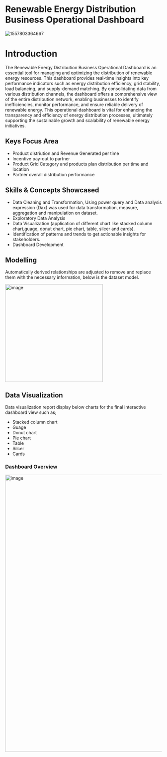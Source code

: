 # Renewable Energy Distribution Business Operational Dashboard

![1557803364667](https://github.com/Oladipupo09/Renewable-Energy-Business-Operation-Dashboard/assets/133363227/f56ad761-8524-412f-b56a-0bf087ea0794)

# Introduction

The Renewable Energy Distribution Business Operational Dashboard is an essential tool for managing and optimizing the distribution of renewable energy resources. 
This dashboard provides real-time insights into key performance indicators such as energy distribution efficiency, grid stability, load balancing, and supply-demand matching. 
By consolidating data from various distribution channels, the dashboard offers a comprehensive view of the entire distribution network, enabling businesses to identify inefficiencies, monitor performance, and ensure reliable delivery of renewable energy. 
This operational dashboard is vital for enhancing the transparency and efficiency of energy distribution processes, ultimately supporting the sustainable growth and scalability of renewable energy initiatives.

## Keys Focus Area
- Product distriution and Revenue Generated per time
- Incentive pay-out to partner
- Product Grid Category and products plan distribution per time and location
- Partner overall distribution performance

## Skills & Concepts Showcased
- Data Cleaning and Transformation, Using power query and Data analysis expression (Dax) was used for data transformation, measure, aggregation and manipulation on dataset.
- Exploratory Data Analysis
- Data Visualization (application of different chart like stacked column chart,guage, donut chart, pie chart, table, silcer and cards).
- Identification of patterns and trends to get actionable insights for stakeholders.
- Dashboard Development

## Modelling
Automatically derived relationships are adjusted to remove and replace them with the necessary information, below is the dataset model.

<img width="314" alt="image" src="https://github.com/Oladipupo09/Renewable-Energy-Business-Operational-Dashboard/assets/133363227/49ac2c7d-7cb7-4ce8-bba5-4226c13f4997">

## Data Visualization
Data visualization report display below charts for the final interactive dashboard view such as;
- Stacked column chart
- Guage
- Donut chart
- Pie chart
- Table
- Silcer
- Cards

### Dashboard Overview

<img width="890" alt="image" src="https://github.com/Oladipupo09/Renewable-Energy-Business-Operational-Dashboard/assets/133363227/fe41b20c-d45b-4a25-89cf-39157b81e116">






